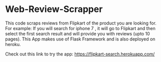 # Web-Review-Scrapper
This code scraps reviews from Flipkart of the product you are looking for.
For example: If you will search for iphone 7 , it will go to Flipkart and then select the first search result and will provide you with
reviews (upto 10 pages).
This App makes use of Flask Framework and is also deployed on heroku.


Check out this link to try the app:    https://flipkart-search.herokuapp.com/
